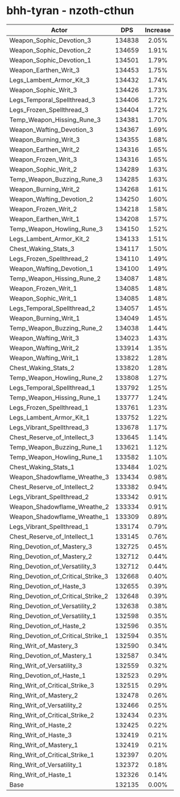 # bhh-tyran - nzoth-cthun
| Actor | DPS | Increase |
|---|:---:|:---:|
|Weapon_Sophic_Devotion_3|134838|2.05%|
|Weapon_Sophic_Devotion_2|134659|1.91%|
|Weapon_Sophic_Devotion_1|134501|1.79%|
|Weapon_Earthen_Writ_3|134453|1.75%|
|Legs_Lambent_Armor_Kit_3|134432|1.74%|
|Weapon_Sophic_Writ_3|134426|1.73%|
|Legs_Temporal_Spellthread_3|134406|1.72%|
|Legs_Frozen_Spellthread_3|134404|1.72%|
|Temp_Weapon_Hissing_Rune_3|134381|1.70%|
|Weapon_Wafting_Devotion_3|134367|1.69%|
|Weapon_Burning_Writ_3|134355|1.68%|
|Weapon_Earthen_Writ_2|134316|1.65%|
|Weapon_Frozen_Writ_3|134316|1.65%|
|Weapon_Sophic_Writ_2|134289|1.63%|
|Temp_Weapon_Buzzing_Rune_3|134285|1.63%|
|Weapon_Burning_Writ_2|134268|1.61%|
|Weapon_Wafting_Devotion_2|134250|1.60%|
|Weapon_Frozen_Writ_2|134218|1.58%|
|Weapon_Earthen_Writ_1|134208|1.57%|
|Temp_Weapon_Howling_Rune_3|134150|1.52%|
|Legs_Lambent_Armor_Kit_2|134133|1.51%|
|Chest_Waking_Stats_3|134117|1.50%|
|Legs_Frozen_Spellthread_2|134110|1.49%|
|Weapon_Wafting_Devotion_1|134100|1.49%|
|Temp_Weapon_Hissing_Rune_2|134087|1.48%|
|Weapon_Frozen_Writ_1|134085|1.48%|
|Weapon_Sophic_Writ_1|134085|1.48%|
|Legs_Temporal_Spellthread_2|134057|1.45%|
|Weapon_Burning_Writ_1|134049|1.45%|
|Temp_Weapon_Buzzing_Rune_2|134038|1.44%|
|Weapon_Wafting_Writ_3|134023|1.43%|
|Weapon_Wafting_Writ_2|133914|1.35%|
|Weapon_Wafting_Writ_1|133822|1.28%|
|Chest_Waking_Stats_2|133820|1.28%|
|Temp_Weapon_Howling_Rune_2|133808|1.27%|
|Legs_Temporal_Spellthread_1|133792|1.25%|
|Temp_Weapon_Hissing_Rune_1|133777|1.24%|
|Legs_Frozen_Spellthread_1|133761|1.23%|
|Legs_Lambent_Armor_Kit_1|133752|1.22%|
|Legs_Vibrant_Spellthread_3|133678|1.17%|
|Chest_Reserve_of_Intellect_3|133645|1.14%|
|Temp_Weapon_Buzzing_Rune_1|133621|1.12%|
|Temp_Weapon_Howling_Rune_1|133582|1.10%|
|Chest_Waking_Stats_1|133484|1.02%|
|Weapon_Shadowflame_Wreathe_3|133434|0.98%|
|Chest_Reserve_of_Intellect_2|133382|0.94%|
|Legs_Vibrant_Spellthread_2|133342|0.91%|
|Weapon_Shadowflame_Wreathe_2|133334|0.91%|
|Weapon_Shadowflame_Wreathe_1|133309|0.89%|
|Legs_Vibrant_Spellthread_1|133174|0.79%|
|Chest_Reserve_of_Intellect_1|133145|0.76%|
|Ring_Devotion_of_Mastery_3|132725|0.45%|
|Ring_Devotion_of_Mastery_2|132712|0.44%|
|Ring_Devotion_of_Versatility_3|132712|0.44%|
|Ring_Devotion_of_Critical_Strike_3|132668|0.40%|
|Ring_Devotion_of_Haste_3|132655|0.39%|
|Ring_Devotion_of_Critical_Strike_2|132648|0.39%|
|Ring_Devotion_of_Versatility_2|132638|0.38%|
|Ring_Devotion_of_Versatility_1|132598|0.35%|
|Ring_Devotion_of_Haste_2|132596|0.35%|
|Ring_Devotion_of_Critical_Strike_1|132594|0.35%|
|Ring_Writ_of_Mastery_3|132590|0.34%|
|Ring_Devotion_of_Mastery_1|132587|0.34%|
|Ring_Writ_of_Versatility_3|132559|0.32%|
|Ring_Devotion_of_Haste_1|132523|0.29%|
|Ring_Writ_of_Critical_Strike_3|132515|0.29%|
|Ring_Writ_of_Mastery_2|132478|0.26%|
|Ring_Writ_of_Versatility_2|132466|0.25%|
|Ring_Writ_of_Critical_Strike_2|132434|0.23%|
|Ring_Writ_of_Haste_2|132425|0.22%|
|Ring_Writ_of_Haste_3|132419|0.21%|
|Ring_Writ_of_Mastery_1|132419|0.21%|
|Ring_Writ_of_Critical_Strike_1|132397|0.20%|
|Ring_Writ_of_Versatility_1|132372|0.18%|
|Ring_Writ_of_Haste_1|132326|0.14%|
|Base|132135|0.00%|
